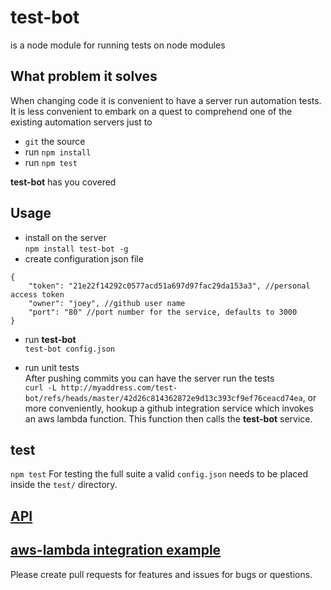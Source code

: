 # test-bot  
is a node module for running tests on node modules 

## What problem it solves

When changing code it is convenient to have a server run automation tests. It is less convenient to embark on a quest to comprehend one of the existing automation servers just to 
* `git` the source
* run `npm install`  
* run `npm test`  

**test-bot** has you covered 


## Usage
* install on the server  
`npm install test-bot -g`  
* create configuration json file
```
{
	"token": "21e22f14292c0577acd51a697d97fac29da153a3", //personal access token
	"owner": "joey", //github user name
	"port": "80" //port number for the service, defaults to 3000
}
```  
* run **test-bot**  
`test-bot config.json`

* run unit tests  
 After pushing commits you can have the server run the tests  
`curl -L http://myaddress.com/test-bot/refs/heads/master/42d26c814362872e9d13c393cf9ef76ceacd74ea`, or more conveniently, hookup a github integration service which invokes an aws lambda function. This function then calls the **test-bot** service. 


## test 
`npm test` For testing the full suite a valid `config.json` needs to be placed inside the `test/` directory.

## [API](./API.md)

## [aws-lambda integration example](https://gist.github.com/mucbuc/3fabfb103ef96cbf468d06e0b2e227b1)

Please create pull requests for features and issues for bugs or questions. 
